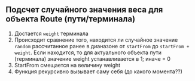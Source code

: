 ## Подсчет случайного значения веса для объекта Route (пути/терминала)

1. Достается `weight` терминала
2. Происходит сравнение того, находится ли случайное значение `random` рассчитанное ранее 
   в дианазоне от `startFrom` до `startFrom + weight`. Если находится, то для актуального
   объекта пути (терминала) значение weight устанавливается в 1; иначе = 0
3. StartFrom смещается на величину weight
4. Функция рекурсивно вызывает саму себя (до какого момента??)